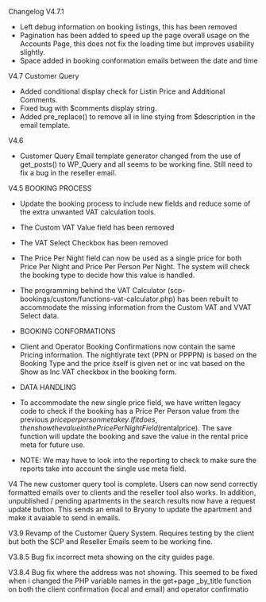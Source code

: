 Changelog
V4.7.1
- Left debug information on booking listings, this has been removed
- Pagination has been added to speed up the page overall usage on the Accounts Page, this does  not fix the loading time but improves usability slightly.
- Space added in booking conformation emails between the date and time

V4.7
Customer Query
- Added conditional display check for Listin Price and Additional Comments. 
- Fixed bug with $comments display string.
- Added pre_replace() to remove all in line stying from $description in the email template. 

V4.6
- Customer Query
Email template generator changed from the use of get_posts() to WP_Query and all seems to be working fine. 
Still need to fix a bug in the reseller email. 

V4.5
BOOKING PROCESS
- Update the booking process to include new fields and reduce some of the extra unwanted VAT calculation tools.
- The Custom VAT Value field has been removed
- The VAT Select Checkbox has been removed
- The Price Per Night field can now be used as a single price for both Price Per Night and Price Per Person Per Night. The system will check the booking type to decide how this value is handled.
- The programming behind the VAT Calculator (scp-bookings/custom/functions-vat-calculator.php) has been rebuilt to accommodate the missing information from the Custom VAT and VVAT Select data.
- BOOKING CONFORMATIONS
- Client and Operator Booking Confirmations now contain the same Pricing information. The nightlyrate text (PPN or PPPPN) is based on the Booking Type and the price itself is given net or inc vat based on the Show as Inc VAT checkbox in the booking form.
- DATA HANDLING
- To accommodate the new single price field, we have written legacy code to check if the booking has a Price Per Person value from the previous $priceperperson meta key. If it does, then show the value in the Price Per Night Field ($rentalprice). The save function will update the booking and save the value in the rental price meta for future use.

- NOTE: We may have to look into the reporting to check to make sure the reports take into account the single use meta field. 

V4
The new customer query tool is complete. Users can now send correctly formatted emails over to clients and the reseller tool also works. In addition, unpublished / pending apartments in the search results now have a request update button. This sends an email to Bryony to update the apartment and make it avaiable to send in emails.

V3.9
Revamp of the Customer Query System. Requires testing by the client but both the SCP and Reseller Emails seem to be working fine. 

V3.8.5
Bug fix incorrect meta showing on the city guides page. 

V3.8.4
Bug fix where the address was not showing. This seemed to be fixed when i changed the PHP variable names in the get+page _by_title function on both the client confirmation (local and email) and operator confirmatio
